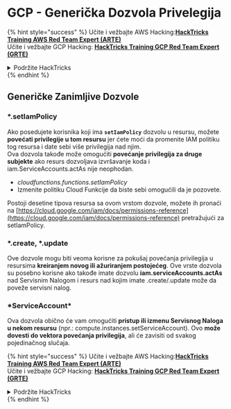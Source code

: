 # GCP - Generička Dozvola Privelegija

{% hint style="success" %}
Učite i vežbajte AWS Hacking:<img src="../../../.gitbook/assets/image (1).png" alt="" data-size="line">[**HackTricks Training AWS Red Team Expert (ARTE)**](https://training.hacktricks.xyz/courses/arte)<img src="../../../.gitbook/assets/image (1).png" alt="" data-size="line">\
Učite i vežbajte GCP Hacking: <img src="../../../.gitbook/assets/image (2).png" alt="" data-size="line">[**HackTricks Training GCP Red Team Expert (GRTE)**<img src="../../../.gitbook/assets/image (2).png" alt="" data-size="line">](https://training.hacktricks.xyz/courses/grte)

<details>

<summary>Podržite HackTricks</summary>

* Proverite [**planove pretplate**](https://github.com/sponsors/carlospolop)!
* **Pridružite se** 💬 [**Discord grupi**](https://discord.gg/hRep4RUj7f) ili [**telegram grupi**](https://t.me/peass) ili **pratite** nas na **Twitteru** 🐦 [**@hacktricks\_live**](https://twitter.com/hacktricks\_live)**.**
* **Podelite hakerske trikove slanjem PR-ova na** [**HackTricks**](https://github.com/carlospolop/hacktricks) i [**HackTricks Cloud**](https://github.com/carlospolop/hacktricks-cloud) github repozitorijume.

</details>
{% endhint %}

## Generičke Zanimljive Dozvole

### \*.setIamPolicy

Ako posedujete korisnika koji ima **`setIamPolicy`** dozvolu u resursu, možete **povećati privilegije u tom resursu** jer ćete moći da promenite IAM politiku tog resursa i date sebi više privilegija nad njim.\
Ova dozvola takođe može omogućiti **povećanje privilegija za druge subjekte** ako resurs dozvoljava izvršavanje koda i iam.ServiceAccounts.actAs nije neophodan.

* _cloudfunctions.functions.setIamPolicy_
* Izmenite politiku Cloud Funkcije da biste sebi omogućili da je pozovete.

Postoji desetine tipova resursa sa ovom vrstom dozvole, možete ih pronaći na [https://cloud.google.com/iam/docs/permissions-reference](https://cloud.google.com/iam/docs/permissions-reference) pretražujući za setIamPolicy.

### \*.create, \*.update

Ove dozvole mogu biti veoma korisne za pokušaj povećanja privilegija u resursima **kreiranjem novog ili ažuriranjem postojećeg**. Ove vrste dozvola su posebno korisne ako takođe imate dozvolu **iam.serviceAccounts.actAs** nad Servisnim Nalogom i resurs nad kojim imate .create/.update može da poveže servisni nalog.

### \*ServiceAccount\*

Ova dozvola obično će vam omogućiti **pristup ili izmenu Servisnog Naloga u nekom resursu** (npr.: compute.instances.setServiceAccount). Ovo **može dovesti do vektora povećanja privilegija**, ali će zavisiti od svakog pojedinačnog slučaja.

{% hint style="success" %}
Učite i vežbajte AWS Hacking:<img src="../../../.gitbook/assets/image (1).png" alt="" data-size="line">[**HackTricks Training AWS Red Team Expert (ARTE)**](https://training.hacktricks.xyz/courses/arte)<img src="../../../.gitbook/assets/image (1).png" alt="" data-size="line">\
Učite i vežbajte GCP Hacking: <img src="../../../.gitbook/assets/image (2).png" alt="" data-size="line">[**HackTricks Training GCP Red Team Expert (GRTE)**<img src="../../../.gitbook/assets/image (2).png" alt="" data-size="line">](https://training.hacktricks.xyz/courses/grte)

<details>

<summary>Podržite HackTricks</summary>

* Proverite [**planove pretplate**](https://github.com/sponsors/carlospolop)!
* **Pridružite se** 💬 [**Discord grupi**](https://discord.gg/hRep4RUj7f) ili [**telegram grupi**](https://t.me/peass) ili **pratite** nas na **Twitteru** 🐦 [**@hacktricks\_live**](https://twitter.com/hacktricks\_live)**.**
* **Podelite hakerske trikove slanjem PR-ova na** [**HackTricks**](https://github.com/carlospolop/hacktricks) i [**HackTricks Cloud**](https://github.com/carlospolop/hacktricks-cloud) github repozitorijume.

</details>
{% endhint %}

